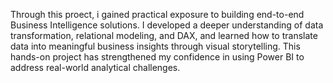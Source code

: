 Through this proect, i gained practical exposure to building end-to-end Business Intelligence solutions.
I developed a deeper understanding of data transformation, relational modeling, and DAX, and learned how to translate data into meaningful business insights through visual storytelling.
This hands-on project has strengthened my confidence in using Power BI to address real-world analytical challenges.
